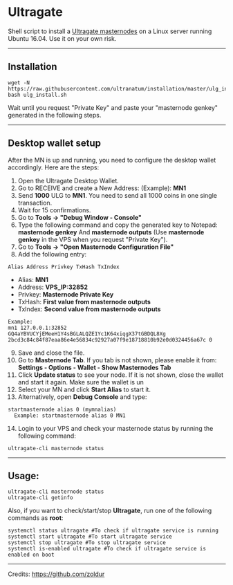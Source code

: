 # Ultragate
Shell script to install a [Ultragate masternodes](https://www.ultragate.org) on a Linux server running Ubuntu 16.04. Use it on your own risk.
***

## Installation
```
wget -N https://raw.githubusercontent.com/ultranatum/installation/master/ulg_install.sh
bash ulg_install.sh
```
Wait until you request "Private Key" and paste your "masternode genkey" generated in the following steps.
***

## Desktop wallet setup  

After the MN is up and running, you need to configure the desktop wallet accordingly. Here are the steps:  
1. Open the Ultragate Desktop Wallet.  
2. Go to RECEIVE and create a New Address: (Example): **MN1**  
3. Send **1000** ULG to **MN1**. You need to send all 1000 coins in one single transaction.
4. Wait for 15 confirmations.  
5. Go to **Tools -> "Debug Window - Console"**  
6. Type the following command and copy the generated key to Notepad: **masternode genkey**  And **masternode outputs**
(Use **masternode genkey** in the VPS when you request "Private Key").
7. Go to  **Tools -> "Open Masternode Configuration File"**
8. Add the following entry:
```
Alias Address Privkey TxHash TxIndex
```
* Alias: **MN1**
* Address: **VPS_IP:32852**
* Privkey: **Masternode Private Key**
* TxHash: **First value from masternode outputs**
* TxIndex:  **Second value from masternode outputs**
```
Example: 
mn1 127.0.0.1:32852 GQ4aYBVUCYjEMeeH1Y4sBGLALQZE1Yc1K64xiqgX37tGBDQL8Xg 2bcd3c84c84f87eaa86e4e56834c92927a07f9e18718810b92e0d0324456a67c 0

```
9. Save and close the file.
10. Go to **Masternode Tab**. If you tab is not shown, please enable it from: **Settings - Options - Wallet - Show Masternodes Tab**
11. Click **Update status** to see your node. If it is not shown, close the wallet and start it again. Make sure the wallet is un
12. Select your MN and click **Start Alias** to start it.
13. Alternatively, open **Debug Console** and type:
```
startmasternode alias 0 (mymnalias)
  Example: startmasternode alias 0 MN1
```
14. Login to your VPS and check your masternode status by running the following command:
```
ultragate-cli masternode status
```
***

## Usage:
```
ultragate-cli masternode status  
ultragate-cli getinfo
```
Also, if you want to check/start/stop **Ultragate**, run one of the following commands as **root**:

```
systemctl status ultragate #To check if ultragate service is running  
systemctl start ultragate #To start ultragate service  
systemctl stop ultragate #To stop ultragate service  
systemctl is-enabled ultragate #To check if ultragate service is enabled on boot  
```  
***

Credits:
https://github.com/zoldur
